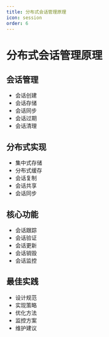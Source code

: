 ```yaml
---
title: 分布式会话管理原理
icon: session
order: 6
---
```


# 分布式会话管理原理

## 会话管理
- 会话创建
- 会话存储
- 会话同步
- 会话过期
- 会话清理

## 分布式实现
- 集中式存储
- 分布式缓存
- 会话复制
- 会话共享
- 会话同步

## 核心功能
- 会话跟踪
- 会话验证
- 会话更新
- 会话销毁
- 会话监控

## 最佳实践
- 设计规范
- 实现策略
- 优化方法
- 监控方案
- 维护建议
